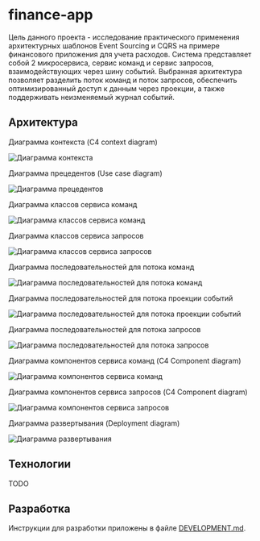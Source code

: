 # finance-app

Цель данного проекта - исследование практического применения архитектурных шаблонов Event Sourcing и CQRS на примере
финансового приложения для учета расходов. Система представляет собой 2 микросервиса, сервис команд и сервис запросов,
взаимодействующих через шину событий. Выбранная архитектура позволяет разделить поток команд и поток запросов,
обеспечить
оптимизированный доступ к данным через проекции, а также поддерживать неизменяемый журнал событий.

## Архитектура

Диаграмма контекста (C4 context diagram)

![Диаграмма контекста](http://www.plantuml.com/plantuml/proxy?cache=no&src=https://raw.githubusercontent.com/mayosen/finance-app/refs/heads/docs/decribe-project/docs/diagram/1-c4-context-diagram.plantuml)

Диаграмма прецедентов (Use case diagram)

![Диаграмма прецедентов](http://www.plantuml.com/plantuml/proxy?cache=no&src=https://raw.githubusercontent.com/mayosen/finance-app/refs/heads/docs/decribe-project/docs/diagram/2-use-case-diagram.plantuml)

Диаграмма классов сервиса команд

![Диаграмма классов сервиса команд](http://www.plantuml.com/plantuml/proxy?cache=no&src=https://raw.githubusercontent.com/mayosen/finance-app/refs/heads/docs/decribe-project/docs/diagram/3-command-service-class-diagram.plantuml)

Диаграмма классов сервиса запросов

![Диаграмма классов сервиса запросов](http://www.plantuml.com/plantuml/proxy?cache=no&src=https://raw.githubusercontent.com/mayosen/finance-app/refs/heads/docs/decribe-project/docs/diagram/4-query-service-class-diagram.plantuml)

Диаграмма последовательностей для потока команд

![Диаграмма последовательностей для потока команд](http://www.plantuml.com/plantuml/proxy?cache=no&src=https://raw.githubusercontent.com/mayosen/finance-app/refs/heads/docs/decribe-project/docs/diagram/5-command-flow-sequence-diagram.plantuml)

Диаграмма последовательностей для потока проекции событий

![Диаграмма последовательностей для потока проекции событий](http://www.plantuml.com/plantuml/proxy?cache=no&src=https://raw.githubusercontent.com/mayosen/finance-app/refs/heads/docs/decribe-project/docs/diagram/6-event-flow-sequence-diagram.plantuml)

Диаграмма последовательностей для потока запросов

![Диаграмма последовательностей для потока запросов](http://www.plantuml.com/plantuml/proxy?cache=no&src=https://raw.githubusercontent.com/mayosen/finance-app/refs/heads/docs/decribe-project/docs/diagram/7-query-flow-sequence-diagram.plantuml)

Диаграмма компонентов сервиса команд (C4 Component diagram)

![Диаграмма компонентов сервиса команд](http://www.plantuml.com/plantuml/proxy?cache=no&src=https://raw.githubusercontent.com/mayosen/finance-app/refs/heads/docs/decribe-project/docs/diagram/8-command-service-c4-component-diagram.plantuml)

Диаграмма компонентов сервиса запросов (C4 Component diagram)

![Диаграмма компонентов сервиса запросов](http://www.plantuml.com/plantuml/proxy?cache=no&src=https://raw.githubusercontent.com/mayosen/finance-app/refs/heads/docs/decribe-project/docs/diagram/9-query-service-c4-component-diagram.plantuml)

Диаграмма развертывания (Deployment diagram)

![Диаграмма развертывания](http://www.plantuml.com/plantuml/proxy?cache=no&src=https://raw.githubusercontent.com/mayosen/finance-app/refs/heads/docs/decribe-project/docs/diagram/10-deployment-diagram.plantuml)

## Технологии

TODO

## Разработка

Инструкции для разработки приложены в файле [DEVELOPMENT.md](DEVELOPMENT.md).
